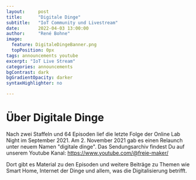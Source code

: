 ```yaml
---
layout:     post
title:      "Digitale Dinge"
subtitle:   "IoT Community und Livestream"
date:       2022-04-03 13:00:00
author:     "René Bohne"
image:
  feature: DigitaleDingeBanner.png
  topPosition: 0px
tags: announcements youtube
excerpt: "IoT Live Stream"
categories: announcements
bgContrast: dark
bgGradientOpacity: darker
syntaxHighlighter: no

---
```

# Über Digitale Dinge

Nach zwei Staffeln und 64 Episoden lief die letzte Folge der Online Lab Night im September 2021. Am 2. November 2021 gab es einen Relaunch unter neuem Namen "digitale dinge". Das Sendungsarchiv findest Du auf unserem Youtube Kanal: https://www.youtube.com/@freie-maker/

 Dort gibt es Material zu den Episoden und weitere Beiträge zu Themen wie Smart Home, Internet der Dinge und allem, was die Digitalisierung betrifft.

